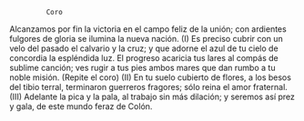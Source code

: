              Coro
Alcanzamos por fin la victoria
en el campo feliz de la unión;
con ardientes fulgores de gloria
se ilumina la nueva nación.
            (I)
Es preciso cubrir con un velo
del pasado el calvario y la cruz;
y que adorne el azul de tu cielo
de concordia la espléndida luz.
El progreso acaricia tus lares
al compás de sublime canción;
ves rugir a tus pies ambos mares
que dan rumbo a tu noble misión.
(Repite el coro)
            (II)
En tu suelo cubierto de flores,
a los besos del tibio terral,
terminaron guerreros fragores;
sólo reina el amor fraternal.
           (III)
Adelante la pica y la pala,
al trabajo sin más dilación;
y seremos así prez y gala,
de este mundo feraz de Colón.
